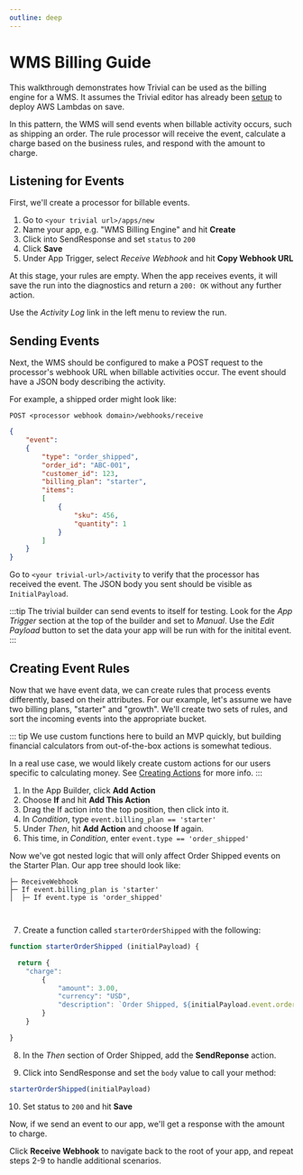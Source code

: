 ```yaml
---
outline: deep
---
```


# WMS Billing Guide

This walkthrough demonstrates how Trivial can be used as the billing engine for a WMS. It assumes the Trivial editor has already been [setup](/getting-started) to deploy AWS Lambdas on save.

In this pattern, the WMS will send events when billable activity occurs, such as shipping an order. The rule processor will receive the event, calculate a charge based on the business rules, and respond with the amount to charge.

## Listening for Events
First, we'll create a processor for billable events.

1. Go to `<your trivial url>/apps/new`
2. Name your app, e.g. "WMS Billing Engine" and hit **Create**
3. Click into SendResponse and set `status` to `200`
4. Click **Save**
5. Under App Trigger, select *Receive Webhook*  and hit **Copy Webhook URL**

At this stage, your rules are empty. When the app receives events, it will save the run into the diagnostics and return a `200: OK` without any further action.

Use the *Activity Log* link in the left menu to review the run.

## Sending Events
Next, the WMS should be configured to make a POST request to the processor's webhook URL when billable activities occur. The event should have a JSON body describing the activity.

For example, a shipped order might look like:
```
POST <processor webhook domain>/webhooks/receive
```
```json
{
    "event":
    {
        "type": "order_shipped",
        "order_id": "ABC-001",
        "customer_id": 123,
        "billing_plan": "starter",
        "items":
        [
            {
                "sku": 456,
                "quantity": 1
            }
        ]
    }
}

```

Go to `<your trivial-url>/activity` to verify that the processor has received the event. The JSON body you sent should be visible as `InitialPayload`.

:::tip
The trivial builder can send events to itself for testing. Look for the *App Trigger* section at the top of the builder and set to *Manual*. Use the *Edit Payload* button to set the data your app will be run with for the initital event.
:::

## Creating Event Rules
Now that we have event data, we can create rules that process events differently, based on their attributes. For our example, let's assume we have two billing plans, "starter" and "growth". We'll create two sets of rules, and sort the incoming events into the appropriate bucket.

::: tip
We use custom functions here to build an MVP quickly, but building financial calculators from out-of-the-box actions is somewhat tedious.

In a real use case, we would likely create custom actions for our users specific to calculating money. See [Creating Actions](/concepts/actions#creating-actions) for more info.
:::

1. In the App Builder, click **Add Action**
2. Choose **If** and hit **Add This Action**
3. Drag the If action into the top position, then click into it.
4. In *Condition*, type `event.billing_plan == 'starter'`
5. Under *Then*, hit **Add Action** and choose **If** again.
6. This time, in *Condition*, enter `event.type == 'order_shipped'`

Now we've got nested logic that will only affect Order Shipped events on the Starter Plan. Our app tree should look like:

```
├─ ReceiveWebhook
├─ If event.billing_plan is 'starter'
│  ├─ If event.type is 'order_shipped'



```
7. Create a function called `starterOrderShipped` with the following:
```javascript
function starterOrderShipped (initialPayload) {

  return {
    "charge":
        {
            "amount": 3.00,
            "currency": "USD",
            "description": `Order Shipped, ${initialPayload.event.order_id}`
        }
    }

}
```
8. In the *Then* section of Order Shipped, add the **SendReponse** action.

9. Click into SendResponse and set the `body` value to call your method:
```javascript
starterOrderShipped(initialPayload)
```
10. Set status to `200` and hit **Save**

Now, if we send an event to our app, we'll get a response with the amount to charge.

Click **Receive Webhook** to navigate back to the root of your app, and repeat steps 2-9 to handle additional scenarios.






